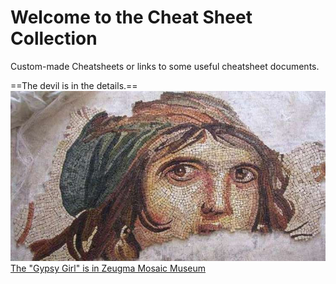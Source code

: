 # Welcome to the Cheat Sheet Collection

Custom-made Cheatsheets or links to some useful cheatsheet documents.

==The devil is in the details.==
![Gypsy Girl Mozaique](images/cingene_kizi.jpg)
[The "Gypsy Girl" is in Zeugma Mosaic Museum](https://en.wikipedia.org/wiki/Zeugma_Mosaic_Museum)

